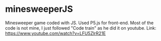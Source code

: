 # minesweeperJS

Minesweeper game coded with JS. Used P5.js for front-end. 
Most of the code is not mine, I just followed "Code train" as he did it on youtube.
Link: https://www.youtube.com/watch?v=LFU5ZlrR21E

